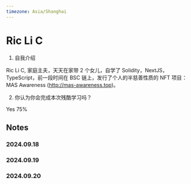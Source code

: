 ```yaml
---
timezone: Asia/Shanghai
---
```


# Ric Li C

1. 自我介绍

Ric Li C, 家庭主夫，天天在家带 2 个女儿，自学了 Solidity，NextJS，TypeScript，前一段时间在 BSC 链上，发行了个人的半慈善性质的 NFT 项目：MAS Awareness (http://mas-awareness.top)。

2. 你认为你会完成本次残酷学习吗？

Yes 75%

## Notes

<!-- Content_START -->

### 2024.09.18

### 2024.09.19

### 2024.09.20

<!-- Content_END -->

